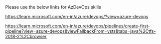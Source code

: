 Please use the below links for AzDevOps skills

https://learn.microsoft.com/en-in/azure/devops/?view=azure-devops

https://learn.microsoft.com/en-in/azure/devops/pipelines/create-first-pipeline?view=azure-devops&viewFallbackFrom=vsts&tabs=java%2Ctfs-2018-2%2Cbrowser

